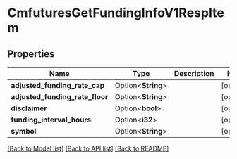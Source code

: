 # CmfuturesGetFundingInfoV1RespItem

## Properties

Name | Type | Description | Notes
------------ | ------------- | ------------- | -------------
**adjusted_funding_rate_cap** | Option<**String**> |  | [optional]
**adjusted_funding_rate_floor** | Option<**String**> |  | [optional]
**disclaimer** | Option<**bool**> |  | [optional]
**funding_interval_hours** | Option<**i32**> |  | [optional]
**symbol** | Option<**String**> |  | [optional]

[[Back to Model list]](../README.md#documentation-for-models) [[Back to API list]](../README.md#documentation-for-api-endpoints) [[Back to README]](../README.md)


